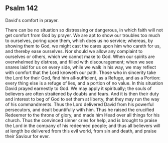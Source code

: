 ## Psalm 142

David's comfort in prayer.

There can be no situation so distressing or dangerous, in which faith will not get comfort from God by prayer. We are apt to show our troubles too much to ourselves, poring upon them, which does us no service; whereas, by showing them to God, we might cast the cares upon him who careth for us, and thereby ease ourselves. Nor should we allow any complaint to ourselves or others, which we cannot make to God. When our spirits are overwhelmed by distress, and filled with discouragement; when we see snares laid for us on every side, while we walk in his way, we may reflect with comfort that the Lord knoweth our path. Those who in sincerity take the Lord for their God, find him all-sufficient, as a Refuge, and as a Portion: every thing else is a refuge of lies, and a portion of no value. In this situation David prayed earnestly to God. We may apply it spiritually; the souls of believers are often straitened by doubts and fears. And it is then their duty and interest to beg of God to set them at liberty, that they may run the way of his commandments. Thus the Lord delivered David from his powerful persecutors, and dealt bountifully with him. Thus he raised the crucified Redeemer to the throne of glory, and made him Head over all things for his church. Thus the convinced sinner cries for help, and is brought to praise the Lord in the company of his redeemed people; and thus all believers will at length be delivered from this evil world, from sin and death, and praise their Saviour for ever.

